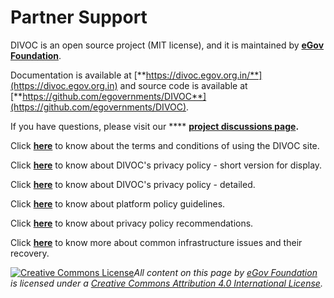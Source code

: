 # Partner Support

DIVOC is an open source project (MIT license), and it is maintained by [**eGov Foundation**](https://egov.org.in).

Documentation is available at [**https://divoc.egov.org.in/**](https://divoc.egov.org.in) and source code is available at [**https://github.com/egovernments/DIVOC**](https://github.com/egovernments/DIVOC).

If you have questions, please visit our **** [**project discussions page**](https://github.com/egovernments/DIVOC/discussions)**.**&#x20;

Click [**here**](about-project-team/terms-and-conditions-of-using-the-divoc-site.md) to know about the terms and conditions of using the DIVOC site.

Click [**here**](about-project-team/privacy-policy-short-version-for-display.md) to know about DIVOC's privacy policy - short version for display.

Click [**here**](about-project-team/privacy-policy-detailed.md) to know about DIVOC's privacy policy - detailed.&#x20;

Click [**here**](../implementing-divoc/platform-policy-guidelines.md) to know about platform policy guidelines.

Click [**here**](../implementing-divoc/privacy-policy-recommendations.md) to know about privacy policy recommendations.

Click [**here**](about-project-team/common-infrastructure-issues-and-their-recovery-instructions.md) to know more about common infrastructure issues and their recovery.&#x20;



[![Creative Commons License](https://i.creativecommons.org/l/by/4.0/80x15.png)](http://creativecommons.org/licenses/by/4.0/)_All content on this page by_ [_eGov Foundation_](https://egov.org.in/) _is licensed under a_ [_Creative Commons Attribution 4.0 International License_](http://creativecommons.org/licenses/by/4.0/)_._
